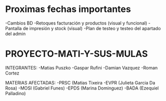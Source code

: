 # Proximas fechas importantes 
  -Cambios BD
  -Retoques facturación y productos (visual y funcional)
  -Pantalla de impresión y stock (visual)
  -Plan de testeo y testeo del apartado del admin


                 
# PROYECTO-MATI-Y-SUS-MULAS

INTEGRANTES: 
-Matias Puszko
-Gaspar Rufini
-Damian Vazquez
-Roman Cortez

MATERIAS AFECTADAS:
-PRSC (Matias Tixeira
-EVPR (Julieta Garcia Da Rosa)
-MOSI (Gabriel Funes)
-EPDS (Marina Dominguez)
-BADA (Ezequiel Palladino)
